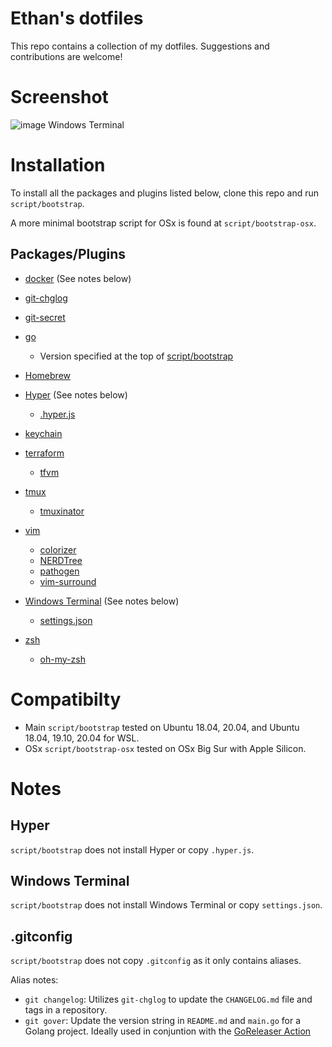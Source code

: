 # Ethan's dotfiles

This repo contains a collection of my dotfiles. Suggestions and contributions are welcome!

# Screenshot
![image](https://user-images.githubusercontent.com/7284853/118412539-9ce46580-b668-11eb-9b7b-94a47327a7e4.png)
Windows Terminal

# Installation

To install all the packages and plugins listed below, clone this repo and run `script/bootstrap`.

A more minimal bootstrap script for OSx is found at `script/bootstrap-osx`.

## Packages/Plugins

* [docker](https://www.docker.com/) (See notes below)

* [git-chglog](https://github.com/git-chglog/git-chglog)

* [git-secret](https://git-secret.io/)

* [go](https://golang.org/)
  * Version specified at the top of [script/bootstrap](script/bootstrap)

* [Homebrew](https://brew.sh)

* [Hyper](https://hyper.is) (See notes below)
  * [.hyper.js](hyper/.hyper.js)

* [keychain](https://packages.ubuntu.com/bionic/keychain)

* [terraform](https://terraform.io)
  * [tfvm](https://github.com/ethanhassett/tfvm)

* [tmux](https://packages.ubuntu.com/bionic/tmux)
  * [tmuxinator](https://github.com/tmuxinator/tmuxinator)

* [vim](https://packages.ubuntu.com/bionic/vim)
  * [colorizer](https://github.com/lilydjwg/colorizer)
  * [NERDTree](https://github.com/scrooloose/nerdtree)
  * [pathogen](https://github.com/tpope/vim-pathogen)
  * [vim-surround](https://github.com/tpope/vim-surround)

* [Windows Terminal](https://github.com/microsoft/terminal) (See notes below)
  * [settings.json](wsl/winterm/settings.json)

* [zsh](https://packages.ubuntu.com/bionic/zsh)
  * [oh-my-zsh](https://github.com/robbyrussell/oh-my-zsh)

# Compatibilty
* Main `script/bootstrap` tested on Ubuntu 18.04, 20.04, and Ubuntu 18.04, 19.10, 20.04 for WSL.
* OSx `script/bootstrap-osx` tested on OSx Big Sur with Apple Silicon.

# Notes
## Hyper
`script/bootstrap` does not install Hyper or copy `.hyper.js`.

## Windows Terminal
`script/bootstrap` does not install Windows Terminal or copy `settings.json`.

## .gitconfig
`script/bootstrap` does not copy `.gitconfig` as it only contains aliases.

Alias notes:
* `git changelog`: Utilizes `git-chglog` to update the `CHANGELOG.md` file and tags in a repository.
* `git gover`: Update the version string in `README.md` and `main.go` for a Golang project. Ideally used in conjuntion with the [GoReleaser Action](https://github.com/goreleaser/goreleaser-action)
